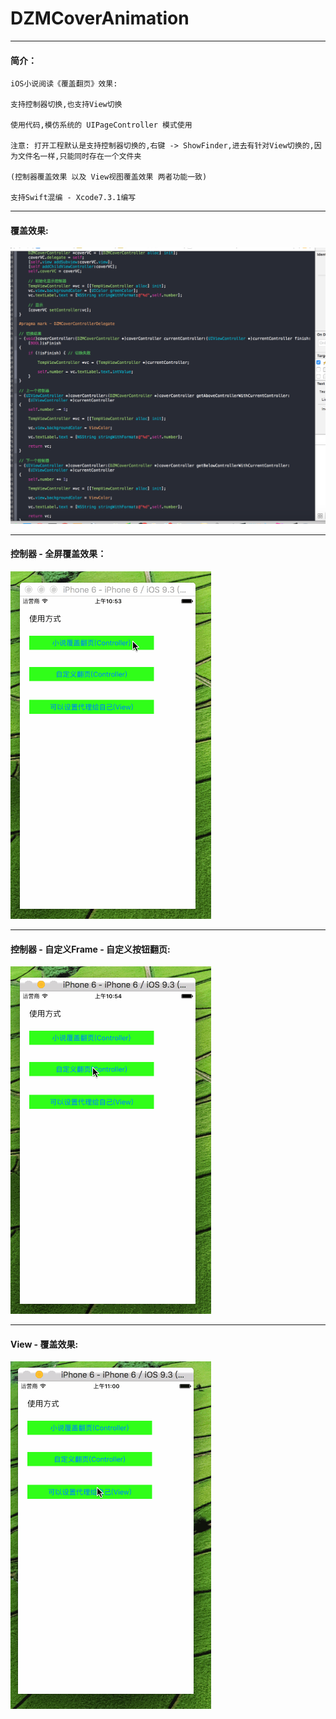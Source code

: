 # DZMCoverAnimation

***
#### 简介：

    iOS小说阅读《覆盖翻页》效果:
    
    支持控制器切换,也支持View切换
    
    使用代码,模仿系统的 UIPageController 模式使用
    
    注意: 打开工程默认是支持控制器切换的,右键 -> ShowFinder,进去有针对View切换的,因为文件名一样,只能同时存在一个文件夹

    (控制器覆盖效果 以及 View视图覆盖效果 两者功能一致)

    支持Swift混编 - Xcode7.3.1编写

***
#### 覆盖效果:
![覆盖效果](icon0.png)

***
#### 控制器 - 全屏覆盖效果：
![控制器 - 全屏覆盖效果](icon1.gif)

***
#### 控制器 - 自定义Frame - 自定义按钮翻页:
![控制器 - 自定义Frame - 自定义按钮翻页](icon2.gif)

***
#### View - 覆盖效果:
![View - 覆盖效果](icon3.gif)
